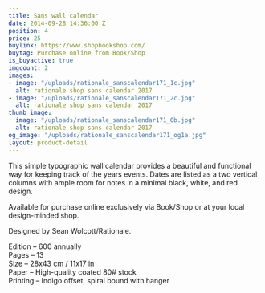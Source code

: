 ```yaml
---
title: Sans wall calendar
date: 2014-09-28 14:36:00 Z
position: 4
price: 25
buylink: https://www.shopbookshop.com/
buytag: Purchase online from Book/Shop
is_buyactive: true
imgcount: 2
images:
- image: "/uploads/rationale_sanscalendar171_1c.jpg"
  alt: rationale shop sans calendar 2017
- image: "/uploads/rationale_sanscalendar171_2c.jpg"
  alt: rationale shop sans calendar 2017
thumb_image:
  image: "/uploads/rationale_sanscalendar171_0b.jpg"
  alt: rationale shop sans calendar 2017
og_image: "/uploads/rationale_sanscalendar171_og1a.jpg"
layout: product-detail
---
```


This simple typographic wall calendar provides a beautiful and functional way for keeping track of the years events. Dates are listed as a two vertical columns with ample room for notes in a minimal black, white, and red design.

Available for purchase online exclusively via Book/Shop or at your local design-minded shop. 

Designed by Sean Wolcott/Rationale.

Edition – 600 annually <br>
Pages – 13 <br>
Size – 28x43 cm / 11x17 in <br>
Paper – High-quality coated 80# stock <br>
Printing – Indigo offset, spiral bound with hanger <br>